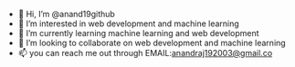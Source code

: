 - 👋 Hi, I’m @anand19github
- 👀 I’m interested in web development and machine learning
- 🌱 I’m currently learning machine learning and web development
- 💞️ I’m looking to collaborate on web development and machine learning
- 📫 you can reach me out through EMAIL:anandraj192003@gmail.co

<!---
anand19github/anand19github is a ✨ special ✨ repository because its `README.md` (this file) appears on your GitHub profile.
You can click the Preview link to take a look at your changes.
--->
